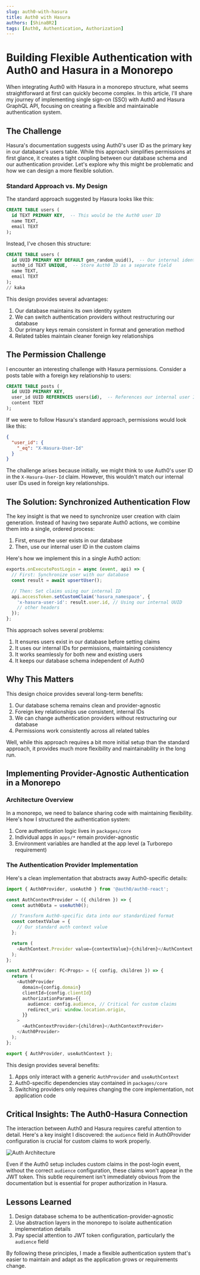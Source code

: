 ```yaml
---
slug: auth0-with-hasura
title: Auth0 with Hasura
authors: [ShinaBR2]
tags: [Auth0, Authentication, Authorization]
---
```


# Building Flexible Authentication with Auth0 and Hasura in a Monorepo

When integrating Auth0 with Hasura in a monorepo structure, what seems straightforward at first can quickly become complex. In this article, I'll share my journey of implementing single sign-on (SSO) with Auth0 and Hasura GraphQL API, focusing on creating a flexible and maintainable authentication system.

## The Challenge

Hasura's documentation suggests using Auth0's user ID as the primary key in our database's users table. While this approach simplifies permissions at first glance, it creates a tight coupling between our database schema and our authentication provider. Let's explore why this might be problematic and how we can design a more flexible solution.

### Standard Approach vs. My Design

The standard approach suggested by Hasura looks like this:

```sql
CREATE TABLE users (
  id TEXT PRIMARY KEY,  -- This would be the Auth0 user ID
  name TEXT,
  email TEXT
);
```

Instead, I've chosen this structure:

```sql
CREATE TABLE users (
  id UUID PRIMARY KEY DEFAULT gen_random_uuid(),  -- Our internal identifier
  auth0_id TEXT UNIQUE,  -- Store Auth0 ID as a separate field
  name TEXT,
  email TEXT
);
// kaka
```

This design provides several advantages:

1. Our database maintains its own identity system
2. We can switch authentication providers without restructuring our database
3. Our primary keys remain consistent in format and generation method
4. Related tables maintain cleaner foreign key relationships

## The Permission Challenge

I encounter an interesting challenge with Hasura permissions. Consider a posts table with a foreign key relationship to users:

```sql
CREATE TABLE posts (
  id UUID PRIMARY KEY,
  user_id UUID REFERENCES users(id),  -- References our internal user ID
  content TEXT
);
```

If we were to follow Hasura's standard approach, permissions would look like this:

```json
{
  "user_id": {
    "_eq": "X-Hasura-User-Id"
  }
}
```

The challenge arises because initially, we might think to use Auth0's user ID in the `X-Hasura-User-Id` claim. However, this wouldn't match our internal user IDs used in foreign key relationships.

## The Solution: Synchronized Authentication Flow

The key insight is that we need to synchronize user creation with claim generation. Instead of having two separate Auth0 actions, we combine them into a single, ordered process:

1. First, ensure the user exists in our database
2. Then, use our internal user ID in the custom claims

Here's how we implement this in a single Auth0 action:

```javascript
exports.onExecutePostLogin = async (event, api) => {
  // First: Synchronize user with our database
  const result = await upsertUser();

  // Then: Set claims using our internal ID
  api.accessToken.setCustomClaim('hasura_namespace', {
    'x-hasura-user-id': result.user.id, // Using our internal UUID
    // other headers
  });
};
```

This approach solves several problems:

1. It ensures users exist in our database before setting claims
2. It uses our internal IDs for permissions, maintaining consistency
3. It works seamlessly for both new and existing users
4. It keeps our database schema independent of Auth0

## Why This Matters

This design choice provides several long-term benefits:

1. Our database schema remains clean and provider-agnostic
2. Foreign key relationships use consistent, internal IDs
3. We can change authentication providers without restructuring our database
4. Permissions work consistently across all related tables

Well, while this approach requires a bit more initial setup than the standard approach, it provides much more flexibility and maintainability in the long run.

## Implementing Provider-Agnostic Authentication in a Monorepo

### Architecture Overview

In a monorepo, we need to balance sharing code with maintaining flexibility. Here's how I structured the authentication system:

1. Core authentication logic lives in `packages/core`
2. Individual apps in `apps/*` remain provider-agnostic
3. Environment variables are handled at the app level (a Turborepo requirement)

### The Authentication Provider Implementation

Here's a clean implementation that abstracts away Auth0-specific details:

```typescript
import { Auth0Provider, useAuth0 } from '@auth0/auth0-react';

const AuthContextProvider = ({ children }) => {
  const auth0Data = useAuth0();

  // Transform Auth0-specific data into our standardized format
  const contextValue = {
    // Our standard auth context value
  };

  return (
    <AuthContext.Provider value={contextValue}>{children}</AuthContext.Provider>
  );
};

const AuthProvider: FC<Props> = ({ config, children }) => {
  return (
    <Auth0Provider
      domain={config.domain}
      clientId={config.clientId}
      authorizationParams={{
        audience: config.audience, // Critical for custom claims
        redirect_uri: window.location.origin,
      }}
    >
      <AuthContextProvider>{children}</AuthContextProvider>
    </Auth0Provider>
  );
};

export { AuthProvider, useAuthContext };
```

This design provides several benefits:

1. Apps only interact with a generic `AuthProvider` and `useAuthContext`
2. Auth0-specific dependencies stay contained in `packages/core`
3. Switching providers only requires changing the core implementation, not application code

## Critical Insights: The Auth0-Hasura Connection

The interaction between Auth0 and Hasura requires careful attention to detail. Here's a key insight I discovered: the `audience` field in Auth0Provider configuration is crucial for custom claims to work properly.

![Auth Architecture](https://hasura.io/docs/2.0/assets/images/auth-jwt-overview-diagram-1bc36ac6c078e8138c6932512e70f610.png)

Even if the Auth0 setup includes custom claims in the post-login event, without the correct `audience` configuration, these claims won't appear in the JWT token. This subtle requirement isn't immediately obvious from the documentation but is essential for proper authorization in Hasura.

## Lessons Learned

1. Design database schema to be authentication-provider-agnostic
2. Use abstraction layers in the monorepo to isolate authentication implementation details
3. Pay special attention to JWT token configuration, particularly the `audience` field

By following these principles, I made a flexible authentication system that's easier to maintain and adapt as the application grows or requirements change.
